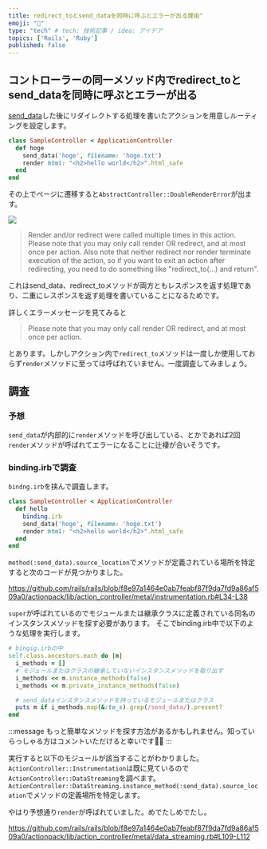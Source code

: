 ```yaml
---
title: redirect_toとsend_dataを同時に呼ぶとエラーが出る理由"
emoji: "🦧"
type: "tech" # tech: 技術記事 / idea: アイデア
topics: ['Rails', 'Ruby']
published: false
---
```


## コントローラーの同一メソッド内でredirect_toとsend_dataを同時に呼ぶとエラーが出る

[send_data](https://railsdoc.com/page/send_data)した後にリダイレクトする処理を書いたアクションを用意しルーティングを設定します。

```ruby
class SampleController < ApplicationController
  def hoge
    send_data('hoge', filename: 'hoge.txt')
    render html: "<h2>hello world</h2>".html_safe
  end
end
```

その上でページに遷移すると`AbstractController::DoubleRenderError`が出ます。

![](https://storage.googleapis.com/zenn-user-upload/cb7a36878cac-20221001.png)


> Render and/or redirect were called multiple times in this action. 
Please note that you may only call render OR redirect, and at most once per action. 
Also note that neither redirect nor render terminate execution of the action, 
so if you want to exit an action after redirecting, you need to do something like "redirect_to(...) and return".

これはsend_data、redirect_toメソッドが両方ともレスポンスを返す処理であり、二重にレスポンスを返す処理を書いていることになるためです。

詳しくエラーメッセージを見てみると
> Please note that you may only call render OR redirect, and at most once per action.

とあります。しかしアクション内で`redirect_to`メソッドは一度しか使用しておらず`render`メソッドに至っては呼ばれていません。一度調査してみましょう。

## 調査
### 予想
`send_data`が内部的に`render`メソッドを呼び出している、とかであれば2回`render`メソッドが呼ばれてエラーになることに辻褄が合いそうです。

### binding.irbで調査
`bindng.irb`を挟んで調査します。

```ruby:app/controllers/posts_contollers.rb
class SampleController < ApplicationController
  def hello
    binding.irb
    send_data('hoge', filename: 'hoge.txt')
    render html: "<h2>hello world</h2>".html_safe
  end
end
```

`method(:send_data).source_location`でメソッドが定義されている場所を特定すると次のコードが見つかりました。

https://github.com/rails/rails/blob/f8e97a1464e0ab7feabf87f9da7fd9a86af509a0/actionpack/lib/action_controller/metal/instrumentation.rb#L34-L38

`super`が呼ばれているのでモジュールまたは継承クラスに定義されている同名のインスタンスメソッドを探す必要があります。
そこでbinding.irb中で以下のような処理を実行します。

```ruby
# bingig.irbの中
self.class.ancestors.each do |m|
  i_methods = []
  # モジュールまたはクラスの継承していないインスタンスメソッドを取り出す
  i_methods << m.instance_methods(false)
  i_methods << m.private_instance_methods(false)

  # send_dataインスタンスメソッドを持っているモジュールまたはクラス
  puts m if i_methods.map(&:to_s).grep(/send_data/).present?
end
```

:::message
もっと簡単なメソッドを探す方法があるかもしれません。知っていらっしゃる方はコメントいただけると幸いです🙇‍♂️
:::


実行すると以下のモジュールが該当することがわかりました。
`ActionController::Instrumentation`は既に見ているので`ActionController::DataStreaming`を調べます。
`ActionController::DataStreaming.instance_method(:send_data).source_location`でメソッドの定義場所を特定します。


やはり予想通り`render`が呼ばれていました。めでたしめでたし。

https://github.com/rails/rails/blob/f8e97a1464e0ab7feabf87f9da7fd9a86af509a0/actionpack/lib/action_controller/metal/data_streaming.rb#L109-L112

